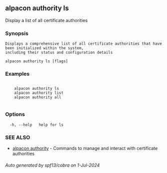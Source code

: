 ## alpacon authority ls

Display a list of all certificate authorities

### Synopsis


 	Displays a comprehensive list of all certificate authorities that have been initialized within the system, 
	including their status and configuration details
	

```
alpacon authority ls [flags]
```

### Examples

```

	alpacon authority ls
	alpacon authority list
	alpacon authority all
	
```

### Options

```
  -h, --help   help for ls
```

### SEE ALSO

* [alpacon authority](alpacon_authority.md)	 - Commands to manage and interact with certificate authorities

###### Auto generated by spf13/cobra on 1-Jul-2024
